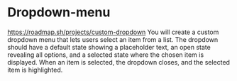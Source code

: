 # Dropdown-menu
https://roadmap.sh/projects/custom-dropdown
You will create a custom dropdown menu that lets users select an item from a list. The dropdown should have a default state showing a placeholder text, an open state revealing all options, and a selected state where the chosen item is displayed. When an item is selected, the dropdown closes, and the selected item is highlighted.
